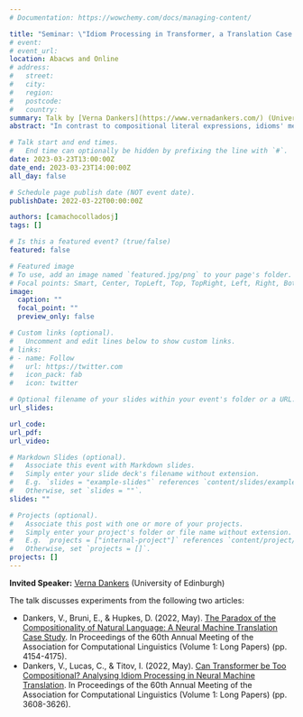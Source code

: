```yaml
---
# Documentation: https://wowchemy.com/docs/managing-content/

title: "Seminar: \"Idiom Processing in Transformer, a Translation Case Study\""
# event:
# event_url:
location: Abacws and Online
# address:
#   street:
#   city:
#   region:
#   postcode:
#   country:
summary: Talk by [Verna Dankers](https://www.vernadankers.com/) (University of Edinburgh)
abstract: "In contrast to compositional literal expressions, idioms' meanings do not directly follow from their parts, and this non-compositionality poses a challenge for neural machine translation (NMT). NMT models tend to translate idioms word for word, which is inappropriate if the source and target language do not share that particular idiom. In this talk, I will elaborate on what makes idiom translation a hard task for NMT systems to perform and a challenging task for NMT researchers to analyse. We propose a simple method that allows for the subcategorisation of idiom translations as word-for-word translations and paraphrases. Using this method, I first examine how idiom translations develop over the course of training. Secondly, I elaborate on an analysis of the Transformer's internal mechanisms by diving into how (cross-)attention and hidden representations change when the model is presented with idioms instead of literal phrases."

# Talk start and end times.
#   End time can optionally be hidden by prefixing the line with `#`.
date: 2023-03-23T13:00:00Z
date_end: 2023-03-23T14:00:00Z
all_day: false

# Schedule page publish date (NOT event date).
publishDate: 2022-03-22T00:00:00Z

authors: [camachocolladosj]
tags: []

# Is this a featured event? (true/false)
featured: false

# Featured image
# To use, add an image named `featured.jpg/png` to your page's folder. 
# Focal points: Smart, Center, TopLeft, Top, TopRight, Left, Right, BottomLeft, Bottom, BottomRight.
image:
  caption: ""
  focal_point: ""
  preview_only: false

# Custom links (optional).
#   Uncomment and edit lines below to show custom links.
# links:
# - name: Follow
#   url: https://twitter.com
#   icon_pack: fab
#   icon: twitter

# Optional filename of your slides within your event's folder or a URL.
url_slides:

url_code:
url_pdf:
url_video:

# Markdown Slides (optional).
#   Associate this event with Markdown slides.
#   Simply enter your slide deck's filename without extension.
#   E.g. `slides = "example-slides"` references `content/slides/example-slides.md`.
#   Otherwise, set `slides = ""`.
slides: ""

# Projects (optional).
#   Associate this post with one or more of your projects.
#   Simply enter your project's folder or file name without extension.
#   E.g. `projects = ["internal-project"]` references `content/project/deep-learning/index.md`.
#   Otherwise, set `projects = []`.
projects: []
---
```


**Invited Speaker:** [Verna Dankers](https://www.vernadankers.com/) (University of Edinburgh)

The talk discusses experiments from the following two articles:

- Dankers, V., Bruni, E., & Hupkes, D. (2022, May). [The Paradox of the Compositionality of Natural Language: A Neural Machine Translation Case Study](https://aclanthology.org/2022.acl-long.286/). In Proceedings of the 60th Annual Meeting of the Association for Computational Linguistics (Volume 1: Long Papers) (pp. 4154-4175).
- Dankers, V., Lucas, C., & Titov, I. (2022, May). [Can Transformer be Too Compositional? Analysing Idiom Processing in Neural Machine Translation](https://aclanthology.org/2022.acl-long.252/). In Proceedings of the 60th Annual Meeting of the Association for Computational Linguistics (Volume 1: Long Papers) (pp. 3608-3626).
